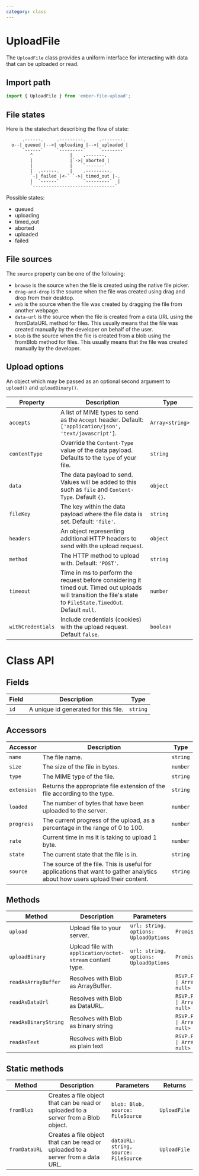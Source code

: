 ```yaml
---
category: class
---
```


# UploadFile

The `UploadFile` class provides a uniform interface for interacting with data that can be uploaded or read.

## Import path

```js
import { UploadFile } from 'ember-file-upload';
```

## File states

Here is the statechart describing the flow of state:

```
      .------.     .---------.     .--------.
  o--| queued |-->| uploading |-->| uploaded |
      `------`     `---------`     `--------`
         ^              |    .-------.
         |              |`->| aborted |
         |              |    `-------`
         |  .------.    |    .---------.
         `-| failed |<-` `->| timed_out |-.
         |  `------`         `---------`  |
         `-------------------------------`
```

Possible states:

- queued
- uploading
- timed_out
- aborted
- uploaded
- failed

## File sources

The `source` property can be one of the following:

- `browse` is the source when the file is created using the native file picker.
- `drag-and-drop` is the source when the file was created using drag and drop from their desktop.
- `web` is the source when the file was created by dragging the file from another webpage.
- `data-url` is the source when the file is created from a data URL using the fromDataURL method for files. This usually means that the file was created manually by the developer on behalf of the user.
- `blob` is the source when the file is created from a blob using the fromBlob method for files. This usually means that the file was created manually by the developer.

## Upload options

An object which may be passed as an optional second argument to `upload()` and `uploadBinary()`.

| Property          | Description                                                                                                                                                    | Type             |
| ----------------- | -------------------------------------------------------------------------------------------------------------------------------------------------------------- | ---------------- |
| `accepts`         | A list of MIME types to send as the `Accept` header. Default: `['application/json', 'text/javascript']`.                                                       | `Array<string> ` |
| `contentType`     | Override the `Content-Type` value of the data payload. Defaults to the `type` of your file.                                                                    | `string`         |
| `data`            | The data payload to send. Values will be added to this such as `file` and `Content-Type`. Default `{}`.                                                        | `object`         |
| `fileKey`         | The key within the data payload where the file data is set. Default: `'file'`.                                                                                 | `string`         |
| `headers`         | An object representing additional HTTP headers to send with the upload request.                                                                                | `object`         |
| `method`          | The HTTP method to upload with. Default: `'POST'`.                                                                                                             | `string `        |
| `timeout`         | Time in ms to perform the request before considering it timed out. Timed out uploads will transition the file's state to `FileState.TimedOut`. Default `null`. | `number `        |
| `withCredentials` | Include credentials (cookies) with the upload request. Default `false`.                                                                                        | `boolean `       |

# Class API

## Fields

| Field | Description                          | Type     |
| ----- | ------------------------------------ | -------- |
| `id`  | A unique id generated for this file. | `string` |

## Accessors

| Accessor    | Description                                                                                                                 | Type     |
| ----------- | --------------------------------------------------------------------------------------------------------------------------- | -------- |
| `name`      | The file name.                                                                                                              | `string` |
| `size`      | The size of the file in bytes.                                                                                              | `number` |
| `type`      | The MIME type of the file.                                                                                                  | `string` |
| `extension` | Returns the appropriate file extension of the file according to the type.                                                   | `string` |
| `loaded`    | The number of bytes that have been uploaded to the server.                                                                  | `number` |
| `progress`  | The current progress of the upload, as a percentage in the range of 0 to 100.                                               | `number` |
| `rate`      | Current time in ms it is taking to upload 1 byte.                                                                           | `number` |
| `state`     | The current state that the file is in.                                                                                      | `string` |
| `source`    | The source of the file. This is useful for applications that want to gather analytics about how users upload their content. | `string` |

## Methods

| Method               | Description                                               | Parameters                            | Returns                                       |
| -------------------- | --------------------------------------------------------- | ------------------------------------- | --------------------------------------------- |
| `upload`             | Upload file to your server.                               | `url: string, options: UploadOptions` | `Promise<Response>`                           |
| `uploadBinary`       | Upload file with `application/octet-stream` content type. | `url: string, options: UploadOptions` | `Promise<Response>`                           |
| `readAsArrayBuffer`  | Resolves with Blob as ArrayBuffer.                        |                                       | `RSVP.Promise<string \| ArrayBuffer \| null>` |
| `readAsDataUrl`      | Resolves with Blob as DataURL.                            |                                       | `RSVP.Promise<string \| ArrayBuffer \| null>` |
| `readAsBinaryString` | Resolves with Blob as binary string                       |                                       | `RSVP.Promise<string \| ArrayBuffer \| null>` |
| `readAsText`         | Resolves with Blob as plain text                          |                                       | `RSVP.Promise<string \| ArrayBuffer \| null>` |

## Static methods

| Method        | Description                                                                        | Parameters                            | Returns      |
| ------------- | ---------------------------------------------------------------------------------- | ------------------------------------- | ------------ |
| `fromBlob`    | Creates a file object that can be read or uploaded to a server from a Blob object. | `blob: Blob, source: FileSource`      | `UploadFile` |
| `fromDataURL` | Creates a file object that can be read or uploaded to a server from a data URL.    | `dataURL: string, source: FileSource` | `UploadFile` |

